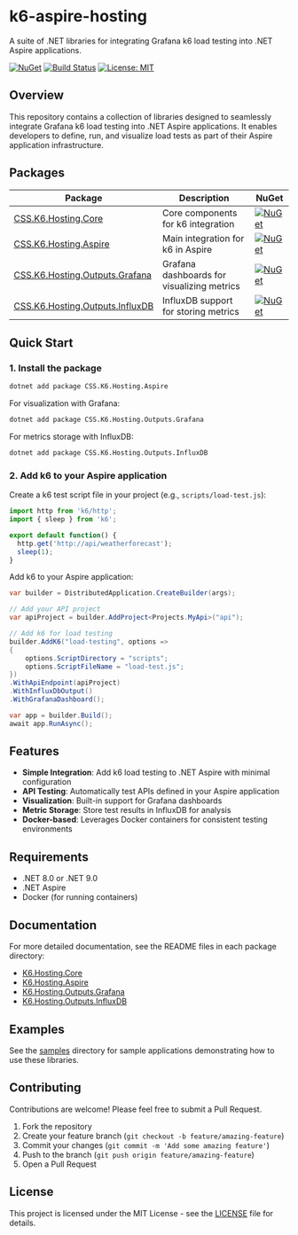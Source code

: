 # k6-aspire-hosting

A suite of .NET libraries for integrating Grafana k6 load testing into .NET Aspire applications.

[![NuGet](https://img.shields.io/nuget/v/CSS.K6.Hosting.Aspire.svg)](https://www.nuget.org/packages/CSS.K6.Hosting.Aspire)
[![Build Status](https://github.com/kfrancis/k6-aspire-hosting/workflows/publish/badge.svg)](https://github.com/kfrancis/k6-aspire-hosting/actions)
[![License: MIT](https://img.shields.io/badge/License-MIT-yellow.svg)](https://opensource.org/licenses/MIT)

## Overview

This repository contains a collection of libraries designed to seamlessly integrate Grafana k6 load testing into .NET Aspire applications. It enables developers to define, run, and visualize load tests as part of their Aspire application infrastructure.

## Packages

| Package | Description | NuGet |
| ------- | ----------- | ----- |
| [CSS.K6.Hosting.Core](./src/K6.Hosting.Core) | Core components for k6 integration | [![NuGet](https://img.shields.io/nuget/v/CSS.K6.Hosting.Core.svg)](https://www.nuget.org/packages/CSS.K6.Hosting.Core) |
| [CSS.K6.Hosting.Aspire](./src/K6.Hosting.Aspire) | Main integration for k6 in Aspire | [![NuGet](https://img.shields.io/nuget/v/CSS.K6.Hosting.Aspire.svg)](https://www.nuget.org/packages/CSS.K6.Hosting.Aspire) |
| [CSS.K6.Hosting.Outputs.Grafana](./src/K6.Hosting.Outputs.Grafana) | Grafana dashboards for visualizing metrics | [![NuGet](https://img.shields.io/nuget/v/CSS.K6.Hosting.Outputs.Grafana.svg)](https://www.nuget.org/packages/CSS.K6.Hosting.Outputs.Grafana) |
| [CSS.K6.Hosting.Outputs.InfluxDB](./src/K6.Hosting.Outputs.InfluxDB) | InfluxDB support for storing metrics | [![NuGet](https://img.shields.io/nuget/v/CSS.K6.Hosting.Outputs.InfluxDB.svg)](https://www.nuget.org/packages/CSS.K6.Hosting.Outputs.InfluxDB) |

## Quick Start

### 1. Install the package

```bash
dotnet add package CSS.K6.Hosting.Aspire
```

For visualization with Grafana:

```bash
dotnet add package CSS.K6.Hosting.Outputs.Grafana
```

For metrics storage with InfluxDB:

```bash
dotnet add package CSS.K6.Hosting.Outputs.InfluxDB
```

### 2. Add k6 to your Aspire application

Create a k6 test script file in your project (e.g., `scripts/load-test.js`):

```javascript
import http from 'k6/http';
import { sleep } from 'k6';

export default function() {
  http.get('http://api/weatherforecast');
  sleep(1);
}
```

Add k6 to your Aspire application:

```csharp
var builder = DistributedApplication.CreateBuilder(args);

// Add your API project
var apiProject = builder.AddProject<Projects.MyApi>("api");

// Add k6 for load testing
builder.AddK6("load-testing", options => 
{
    options.ScriptDirectory = "scripts";
    options.ScriptFileName = "load-test.js";
})
.WithApiEndpoint(apiProject)
.WithInfluxDbOutput()
.WithGrafanaDashboard();

var app = builder.Build();
await app.RunAsync();
```

## Features

- **Simple Integration**: Add k6 load testing to .NET Aspire with minimal configuration
- **API Testing**: Automatically test APIs defined in your Aspire application
- **Visualization**: Built-in support for Grafana dashboards
- **Metric Storage**: Store test results in InfluxDB for analysis
- **Docker-based**: Leverages Docker containers for consistent testing environments

## Requirements

- .NET 8.0 or .NET 9.0
- .NET Aspire
- Docker (for running containers)

## Documentation

For more detailed documentation, see the README files in each package directory:

- [K6.Hosting.Core](./src/K6.Hosting.Core/README.md)
- [K6.Hosting.Aspire](./src/K6.Hosting.Aspire/README.md)
- [K6.Hosting.Outputs.Grafana](./src/K6.Hosting.Outputs.Grafana/README.md)
- [K6.Hosting.Outputs.InfluxDB](./src/K6.Hosting.Outputs.InfluxDB/README.md)

## Examples

See the [samples](./samples) directory for sample applications demonstrating how to use these libraries.

## Contributing

Contributions are welcome! Please feel free to submit a Pull Request.

1. Fork the repository
2. Create your feature branch (`git checkout -b feature/amazing-feature`)
3. Commit your changes (`git commit -m 'Add some amazing feature'`)
4. Push to the branch (`git push origin feature/amazing-feature`)
5. Open a Pull Request

## License

This project is licensed under the MIT License - see the [LICENSE](LICENSE) file for details.
